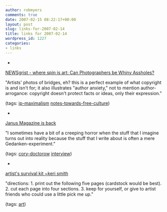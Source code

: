 ```yaml
---
author: robmyers
comments: true
date: 2007-02-15 08:22:17+00:00
layout: post
slug: links-for-2007-02-14
title: links for 2007-02-14
wordpress_id: 1227
categories:
- links
---
```


  

  *   


[NEWSgrist - where spin is art: Can Photographers be Whiny Assholes?](http://newsgrist.typepad.com/underbelly/2007/02/can_photographe.html)

  


"Artists' photos of bridges, eh? this is a perfect example of what copyright is and isn't for; it also illustrates "author anxiety," not to mention author-arrogance: copyright doesn't protect facts or ideas, only their expression."

  


(tags: [ip-maximalism](http://del.icio.us/robmyers/ip-maximalism) [notes-towards-free-culture](http://del.icio.us/robmyers/notes-towards-free-culture))

  

  

  *   


[Janus Magazine is back](http://www.janusonline.net/index2.php?page=ISSUE_21/interview_obrist_doctorow)

  


"I sometimes have a bit of a creeping horror when the stuff that I imagine turns out into reality because the stuff that I write about is often a mere Gedanken-experiment."

  


(tags: [cory-doctorow](http://del.icio.us/robmyers/cory-doctorow) [interview](http://del.icio.us/robmyers/interview))

  

  

  *   


[artist's survival kit ~keri smith](http://www.kerismith.com/ask.html)

  


"directions: 1. print out the following five pages (cardstock would be best). 2. cut each page into four sections. 3. keep for yourself, or give to artist friends who could use a little pick me up."

  


(tags: [art](http://del.icio.us/robmyers/art))

  

  
  


